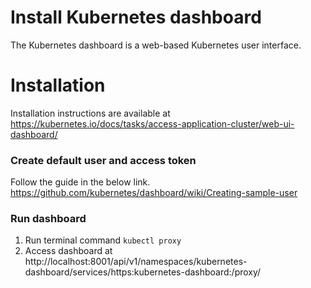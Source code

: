 # Install Kubernetes dashboard
The Kubernetes dashboard is a web-based Kubernetes user interface.

# Installation
Installation instructions are available at https://kubernetes.io/docs/tasks/access-application-cluster/web-ui-dashboard/


### Create default user and access token
Follow the guide in the below link.
https://github.com/kubernetes/dashboard/wiki/Creating-sample-user

### Run dashboard
1. Run terminal command `kubectl proxy`
1. Access dashboard at http://localhost:8001/api/v1/namespaces/kubernetes-dashboard/services/https:kubernetes-dashboard:/proxy/
